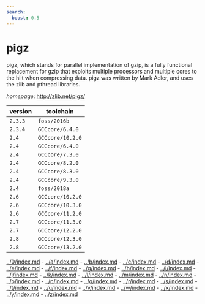```yaml
---
search:
  boost: 0.5
---
```

# pigz

pigz, which stands for parallel implementation of gzip, is a fully   functional replacement for gzip that exploits multiple processors and multiple cores   to the hilt when compressing data. pigz was written by Mark Adler, and uses the zlib   and pthread libraries.

*homepage*: <http://zlib.net/pigz/>

version | toolchain
--------|----------
``2.3.3`` | ``foss/2016b``
``2.3.4`` | ``GCCcore/6.4.0``
``2.4`` | ``GCCcore/10.2.0``
``2.4`` | ``GCCcore/6.4.0``
``2.4`` | ``GCCcore/7.3.0``
``2.4`` | ``GCCcore/8.2.0``
``2.4`` | ``GCCcore/8.3.0``
``2.4`` | ``GCCcore/9.3.0``
``2.4`` | ``foss/2018a``
``2.6`` | ``GCCcore/10.2.0``
``2.6`` | ``GCCcore/10.3.0``
``2.6`` | ``GCCcore/11.2.0``
``2.7`` | ``GCCcore/11.3.0``
``2.7`` | ``GCCcore/12.2.0``
``2.8`` | ``GCCcore/12.3.0``
``2.8`` | ``GCCcore/13.2.0``

[../0/index.md](0) - [../a/index.md](a) - [../b/index.md](b) - [../c/index.md](c) - [../d/index.md](d) - [../e/index.md](e) - [../f/index.md](f) - [../g/index.md](g) - [../h/index.md](h) - [../i/index.md](i) - [../j/index.md](j) - [../k/index.md](k) - [../l/index.md](l) - [../m/index.md](m) - [../n/index.md](n) - [../o/index.md](o) - [../p/index.md](p) - [../q/index.md](q) - [../r/index.md](r) - [../s/index.md](s) - [../t/index.md](t) - [../u/index.md](u) - [../v/index.md](v) - [../w/index.md](w) - [../x/index.md](x) - [../y/index.md](y) - [../z/index.md](z)

